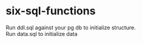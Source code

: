 # six-sql-functions

Run ddl.sql against your pg db to initialize structure.  
Run data.sql to initialize data 

